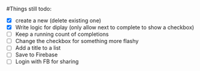 #Things still todo:
 - [x] create a new (delete existing one)
 - [x] Write logic for diplay (only allow next to complete to show a checkbox)
 - [ ] Keep a running count of completions
 - [ ] Change the checkbox for something more flashy
 - [ ] Add a title to a list
 - [ ] Save to Firebase
 - [ ] Login with FB for sharing
